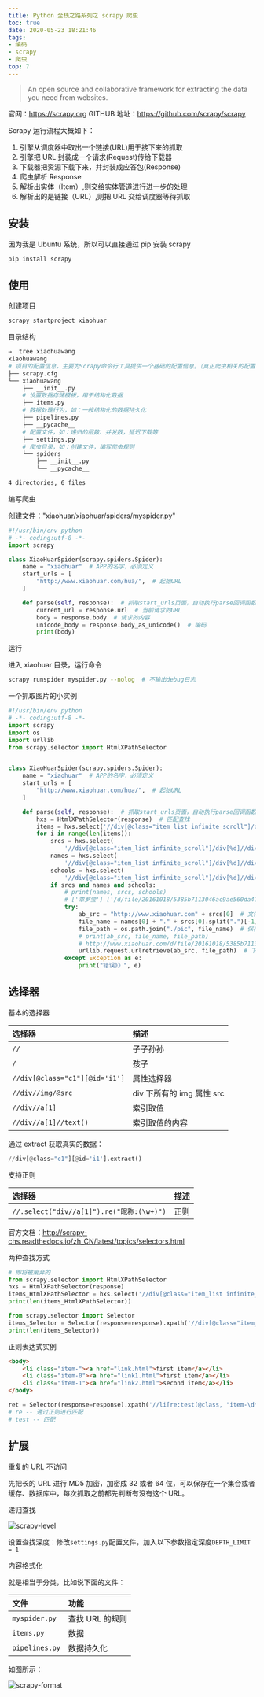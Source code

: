 ```yaml
---
title: Python 全栈之路系列之 scrapy 爬虫
toc: true
date: 2020-05-23 18:21:46
tags:
- 编码
- scrapy
- 爬虫
top: 7
---
```


> An open source and collaborative framework for extracting the data you need from websites.

官网：https://scrapy.org
GITHUB 地址：https://github.com/scrapy/scrapy

Scrapy 运行流程大概如下：

1. 引擎从调度器中取出一个链接(URL)用于接下来的抓取
2. 引擎把 URL 封装成一个请求(Request)传给下载器
3. 下载器把资源下载下来，并封装成应答包(Response)
4. 爬虫解析 Response
5. 解析出实体（Item）,则交给实体管道进行进一步的处理
6. 解析出的是链接（URL）,则把 URL 交给调度器等待抓取

## 安装

因为我是 Ubuntu 系统，所以可以直接通过 pip 安装 scrapy

```bash
pip install scrapy
```

## 使用

创建项目

```bash
scrapy startproject xiaohuar
```

目录结构

```bash
⇒  tree xiaohuawang 
xiaohuawang
# 项目的配置信息，主要为Scrapy命令行工具提供一个基础的配置信息。（真正爬虫相关的配置信息在settings.py文件中）
├── scrapy.cfg
└── xiaohuawang
    ├── __init__.py
    # 设置数据存储模板，用于结构化数据
    ├── items.py
    # 数据处理行为，如：一般结构化的数据持久化
    ├── pipelines.py
    ├── __pycache__
    # 配置文件，如：递归的层数、并发数，延迟下载等
    ├── settings.py
    # 爬虫目录，如：创建文件，编写爬虫规则
    └── spiders
        ├── __init__.py
        └── __pycache__

4 directories, 6 files
```

编写爬虫

创建文件："xiaohuar/xiaohuar/spiders/myspider.py"

```python
#!/usr/bin/env python
# -*- coding:utf-8 -*-
import scrapy

class XiaoHuarSpider(scrapy.spiders.Spider):
    name = "xiaohuar"  # APP的名字，必须定义
    start_urls = [
        "http://www.xiaohuar.com/hua/",  # 起始URL
    ]

    def parse(self, response):  # 抓取start_urls页面，自动执行parse回调函数
        current_url = response.url  # 当前请求的URL
        body = response.body  # 请求的内容
        unicode_body = response.body_as_unicode()  # 编码
        print(body)
```

运行

进入 xiaohuar 目录，运行命令

```bash
scrapy runspider myspider.py --nolog  # 不输出debug日志
```

一个抓取图片的小实例

```python
#!/usr/bin/env python
# -*- coding:utf-8 -*-
import scrapy
import os
import urllib
from scrapy.selector import HtmlXPathSelector


class XiaoHuarSpider(scrapy.spiders.Spider):
    name = "xiaohuar"  # APP的名字，必须定义
    start_urls = [
        "http://www.xiaohuar.com/hua/",  # 起始URL
    ]

    def parse(self, response):  # 抓取start_urls页面，自动执行parse回调函数
        hxs = HtmlXPathSelector(response)  # 匹配查找
        items = hxs.select('//div[@class="item_list infinite_scroll"]/div')
        for i in range(len(items)):
            srcs = hxs.select(
                '//div[@class="item_list infinite_scroll"]/div[%d]//div[@class="img"]/a/img/@src' % i).extract()
            names = hxs.select(
                '//div[@class="item_list infinite_scroll"]/div[%d]//div[@class="img"]/span/text()' % i).extract()
            schools = hxs.select(
                '//div[@class="item_list infinite_scroll"]/div[%d]//div[@class="img"]/div[@class="btns"]/a/text()' % i).extract()
            if srcs and names and schools:
                # print(names, srcs, schools)
                # ['覃罗莹'] ['/d/file/20161018/5385b7113046ac9ae560da41a44b12af.jpg'] ['广西农业职业技术学院']
                try:
                    ab_src = "http://www.xiaohuar.com" + srcs[0]  # 文件路径
                    file_name = names[0] + "." + srcs[0].split(".")[-1]  # 保存的文件名
                    file_path = os.path.join("./pic", file_name)  # 保存的路径
                    # print(ab_src, file_name, file_path)
                    # http://www.xiaohuar.com/d/file/20161018/5385b7113046ac9ae560da41a44b12af.jpg 覃罗莹jpg ./pic/覃罗莹jpg
                    urllib.request.urlretrieve(ab_src, file_path)  # 下载文件
                except Exception as e:
                    print("错误》》", e)
```

## 选择器

基本的选择器

|选择器|描述|
|:--|:--|
|`//`|子子孙孙|
|`/`|孩子|
|`//div[@class="c1"][@id='i1']`|属性选择器|
|`//div//img/@src`|div 下所有的 img 属性 src|
|`//div//a[1]`|索引取值|
|`//div//a[1]//text()`|索引取值的内容|

通过 extract 获取真实的数据：

```python
//div[@class="c1"][@id='i1'].extract()
```

支持正则

|选择器|描述|
|:--|:--|
|`//.select("div//a[1]").re("昵称:(\w+)")`|正则|

官方文档：http://scrapy-chs.readthedocs.io/zh_CN/latest/topics/selectors.html

两种查找方式

```python
# 即将被废弃的
from scrapy.selector import HtmlXPathSelector
hxs = HtmlXPathSelector(response)
items_HtmlXPathSelector = hxs.select('//div[@class="item_list infinite_scroll"]/div')
print(len(items_HtmlXPathSelector))

from scrapy.selector import Selector
items_Selector = Selector(response=response).xpath('//div[@class="item_list infinite_scroll"]/div')
print(len(items_Selector))
```

正则表达式实例

```html
<body>
    <li class="item-"><a href="link.html">first item</a></li>
    <li class="item-0"><a href="link1.html">first item</a></li>
    <li class="item-1"><a href="link2.html">second item</a></li>
</body>
```
```python
ret = Selector(response=response).xpath('//li[re:test(@class, "item-\d*")]//@href').extract()
# re -- 通过正则进行匹配
# test -- 匹配
```

## 扩展

重复的 URL 不访问

先把长的 URL 进行 MD5 加密，加密成 32 或者 64 位，可以保存在一个集合或者缓存、数据库中，每次抓取之前都先判断有没有这个 URL。

递归查找

![scrapy-level](https://blog.ansheng.me/images/2016/12/1483065549.png)

设置查找深度：修改`settings.py`配置文件，加入以下参数指定深度`DEPTH_LIMIT = 1`

内容格式化

就是相当于分类，比如说下面的文件：

|文件|功能|
|:--|:--|
|`myspider.py`|查找 URL 的规则|
|`items.py`|数据|
|`pipelines.py`|数据持久化|

如图所示：

![scrapy-format](https://blog.ansheng.me/images/2016/12/1483065578.png)